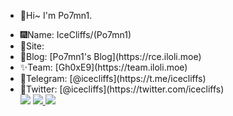 - 👋Hi~ I'm Po7mn1.
<ul>
<li>🎆Name: IceCliffs/(Po7mn1)</li>
<li>🔗Site: </li>
<li>🥰Blog: [Po7mn1's Blog](https://rce.iloli.moe)</li>
<li>✨Team: [Gh0xE9](https://team.iloli.moe)</li>
<li>🛫Telegram: [@icecliffs](https://t.me/icecliffs)</li>
<li>🌵Twitter: [@icecliffs](https://twitter.com/icecliffs)</li>
</ul?
<table style="width:100%" style="border: 1px dashed #FFF">
  <tr>
    <th colspan="2">
      <img src="https://github-profile-summary-cards.vercel.app/api/cards/profile-details?username=icecliffs&theme=monokai" />
    </th>
  </tr>
  <tr>
    <td><a href="https://github.com/icecliffs">
      <img src="https://github-readme-stats.vercel.app/api?username=icecliffs&show_icons=true&hide_border=false&count_private=true&include_all_commits=true" />
    </a></td>
    <td><a href="https://github.com/icecliffs">
      <img src="https://github-readme-stats.vercel.app/api/top-langs/?username=icecliffs&layout=compact&langs_count=6" />
    </a></td>
  </tr>
</table>
